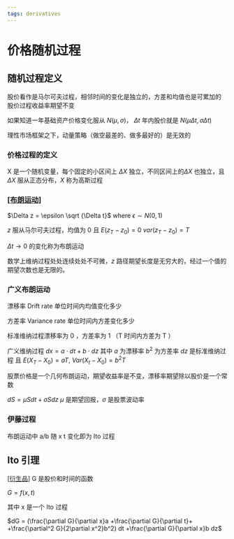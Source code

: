 ```yaml
---
tags: derivatives
---
```


# 价格随机过程

## 随机过程定义

股价看作是马尔可夫过程，相邻时间的变化是独立的，方差和均值也是可累加的 股价过程收益率期望不变

如果知道一年基础资产价格变化服从 $N(\mu,\sigma)$，
$\Delta t$ 年内股价就是 $N(\mu \Delta t, \sigma\Delta t)$

理性市场框架之下，动量策略（做空最差的、做多最好的）是无效的

### 价格过程的定义

X 是一个随机变量，每个固定的小区间上 $\Delta X$ 独立，不同区间上的$\Delta X$ 也独立，且 $\Delta X$ 服从正态分布，$X$ 称为高斯过程

### [[布朗运动]]

$\Delta z = \epsilon \sqrt {\Delta t}$ where $\epsilon \sim N(0, 1)$

$z$ 服从马尔可夫过程，均值为 0 且 $E(z_T-z_0)=0$ $var(z_T-z_0)=T$

$\Delta t \rightarrow 0$ 的变化称为布朗运动

数学上维纳过程处处连续处处不可微，$z$ 路径期望长度是无穷大的，经过一个值的期望次数也是无限的。

### 广义布朗运动

漂移率 Drift rate 单位时间内均值变化多少

方差率 Variance rate 单位时间内方差变化多少

标准维纳过程漂移率为 0 ，方差率为 1 （T 时间内方差为 T ）

广义维纳过程 $dx = a \cdot dt + b \cdot dz$ 其中 $a$ 为漂移率 $b^2$ 为方差率 $dz$ 是标准维纳过程 且 $E(X_T-X_0)=aT$, $Var(X_t-X_0)=b^2T$

股票价格是一个几何布朗运动，期望收益率是不变，漂移率期望除以股价是一个常数

$dS = \mu Sdt + \sigma Sdz$ $\mu$ 是期望回报，$\sigma$ 是股票波动率

### 伊藤过程

布朗运动中 a/b 随 x t 变化即为 Ito 过程

## Ito 引理

[[衍生品]] G 是股价和时间的函数

$G = f(x,t)$

其中 x 是一个 Ito 过程

$dG = (\frac{\partial G}{\partial x}a +\frac{\partial G}{\partial t}+ +\frac{\partial^2 G}{2\partial x^2}b^2) dt +\frac{\partial G}{\partial x}b dz$

[//begin]: # "Autogenerated link references for markdown compatibility"
[布朗运动]: ../../math/随机过程/布朗运动.md "布朗运动"
[衍生品]: 衍生品.md "衍生品"
[//end]: # "Autogenerated link references"
